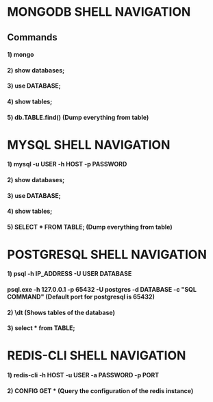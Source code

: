 # MONGODB SHELL NAVIGATION

## Commands

#### 1) mongo

#### 2) show databases;

#### 3) use DATABASE;

#### 4) show tables;

#### 5) db.TABLE.find() (Dump everything from table)

# MYSQL SHELL NAVIGATION

#### 1) mysql -u USER -h HOST -p PASSWORD

#### 2) show databases;

#### 3) use DATABASE;

#### 4) show tables;

#### 5) SELECT * FROM TABLE; (Dump everything from table)

# POSTGRESQL SHELL NAVIGATION

#### 1) psql -h IP_ADDRESS -U USER DATABASE

#### psql.exe -h 127.0.0.1 -p 65432 -U postgres -d DATABASE -c "SQL COMMAND" (Default port for postgresql is 65432)

#### 2) \dt (Shows tables of the database)

#### 3) select * from TABLE;

# REDIS-CLI SHELL NAVIGATION

#### 1) redis-cli -h HOST -u USER -a PASSWORD -p PORT

#### 2) CONFIG GET * (Query the configuration of the redis instance)

# 
